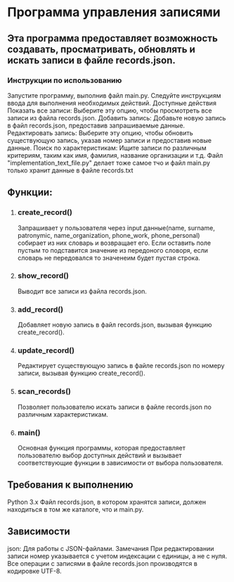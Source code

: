 
# Программа управления записями
## Эта программа предоставляет возможность создавать, просматривать, обновлять и искать записи в файле records.json.

### Инструкции по использованию
Запустите программу, выполнив файл main.py.
Следуйте инструкциям ввода для выполнения необходимых действий.
Доступные действия
Показать все записи: Выберите эту опцию, чтобы просмотреть все записи из файла records.json.
Добавить запись: Добавьте новую запись в файл records.json, предоставив запрашиваемые данные.
Редактировать запись: Выберите эту опцию, чтобы обновить существующую запись, указав номер записи и предоставив новые данные.
Поиск по характеристикам: Ищите записи по различным критериям, таким как имя, фамилия, название организации и т.д.
Файл "implementation_text_file.py" делает тоже самое тчо и файл main.py только хранит данные в файле records.txt


## Функции:

1. ### create_record()
    Запрашивает у пользователя через input данные(name, surname, patronymic,
    name_organization, phone_work, phone_personal) собирает из них словарь и возвращает его.
    Если оставить поле пустым то подставится значение из передоного словоря, если словарь не передовался то значенеим будет пустая строка.

3. ### show_record()
    Выводит все записи из файла records.json.

4. ### add_record()
    Добавляет новую запись в файл records.json, вызывая функцию create_record().

5. ### update_record()
    Редактирует существующую запись в файле records.json по номеру записи, вызывая функцию create_record().

6. ### scan_records()
    Позволяет пользователю искать записи в файле records.json по различным характеристикам.

7. ### main()
    Основная функция программы, которая предоставляет пользователю выбор доступных действий и вызывает соответствующие функции в зависимости от выбора пользователя.


## Требования к выполнению
Python 3.x
Файл records.json, в котором хранятся записи, должен находиться в том же каталоге, что и main.py.


## Зависимости
json: Для работы с JSON-файлами.
Замечания
При редактировании записи номер указывается с учетом индексации с единицы, а не с нуля.
Все операции с записями в файле records.json производятся в кодировке UTF-8.

